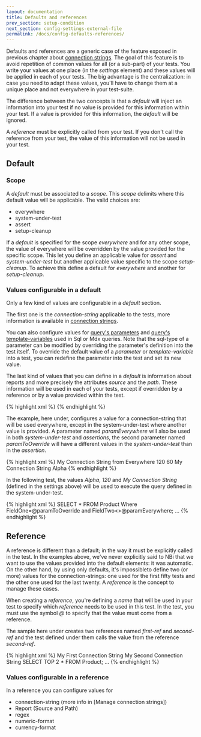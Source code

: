 ```yaml
---
layout: documentation
title: Defaults and references
prev_section: setup-condition
next_section: config-settings-external-file
permalink: /docs/config-defaults-references/
---
```

Defaults and references are a generic case of the feature exposed in previous chapter about [connection strings](/docs/config-connection-strings). The goal of this feature is to avoid repetition of common values for all (or a sub-part) of your tests. You write your values at one place (in the *settings* element) and these values will be applied in each of your tests. The big advantage is the centralization: in case you need to adapt these values, you'll have to change them at a unique place and not everywhere in your test-suite.

The difference between the two concepts is that a *default* will inject an information into your test if no value is provided for this information within your test. If a value is provided for this information, the *default* will be ignored.

A *reference* must be explicitly called from your test. If you don't call the reference from your test, the value of this information will not be used in your test.

## Default

### Scope

A *default* must be associated to a *scope*. This *scope* delimits where this default value will be applicable. The valid choices are:

* everywhere
* system-under-test
* assert
* setup-cleanup

If a *default* is specified for the scope *everywhere* and for any other scope, the value of everywhere will be overridden by the value provided for the specific scope. This let you define an applicable value for *assert* and *system-under-test* but another applicable value specific to the scope *setup-cleanup*. To achieve this define a default for *everywhere* and another for *setup-cleanup*.

### Values configurable in a default

Only a few kind of values are configurable in a *default* section.

The first one is the *connection-string* applicable to the tests, more information is available in [connection strings](/docs/config-connection-strings/).

You can also configure values for [query's parameters](/docs/query-parameters/) and [query's template-variables](/docs/query-template/) used in Sql or Mdx queries. Note that the sql-type of a parameter can be modified by overriding the parameter's definition into the test itself. To override the default value of a *parameter* or *template-variable* into a test, you can redefine the parameter into the test and set its new value.

The last kind of values that you can define in a *default* is information about reports and more precisely the attributes *source* and the *path*. These information will be used in each of your tests, except if overridden by a reference or by a value provided within the test.

{% highlight xml %}
<settings>
  <default apply-to="...">
    <report
      source="http://reporting.com/reports"
      path="Dashboards"
    />
  </default>
</settings>
{% endhighlight %}

The example, here under, configures a value for a connection-string that will be used everywhere, except in the system-under-test where another value is provided. A parameter named *paramEverywhere* will also be used in both *system-under-test* and *assertions*, the second parameter named *paramToOverride* will have a different values in the *system-under-test* than in the *assertion*.

{% highlight xml %}
<settings>
    <default apply-to="everywhere">
        <connectionString>My Connection String from Everywhere</connectionString>
        <parameter name="paramEverywhere">120</parameter>
        <parameter name="paramToOverride" sql-type="Int">60</parameter>
    </default>
    <default apply-to="system-under-test">
        <connectionString>My Connection String</connectionString>
        <parameter name="paramToOverride" sql-type="varchar(10)">Alpha</parameter>
    </default>
</settings>
{% endhighlight %}

In the following test, the values *Alpha*, *120* and *My Connection String* (defined in the settings above) will be used to execute the query defined in the system-under-test.

{% highlight xml %}
<test name="My first test case" uid="0001">
  <system-under-test>
    <execution>
      <query name="Select first product">
        SELECT * FROM Product Where FieldOne=@paramToOverride and FieldTwo<>@paramEverywhere;
      </query>
    </execution>
  </system-under-test>
  <assert>
    ...
  </assert>
</test>
{% endhighlight %}

## Reference

A reference is different than a default; in the way it must be explicitly called in the test. In the examples above, we've never explicitly said to NBi that we want to use the values provided into the default elements: it was automatic. On the other hand, by using only defaults, it's impossibleto define two (or more) values for the connection-strings: one used for the first fifty tests and the other one used for the last twenty. A *reference* is the concept to manage these cases.

When creating a *reference*, you're defining a *name* that will be used in your test to specify which *reference* needs to be used in this test. In the test, you must use the symbol *@* to specify that the value must come from a reference.

The sample here under creates two references named *first-ref* and *second-ref* and the test defined under them calls the value from the reference *second-ref*.

{% highlight xml %}
<settings>
    <reference name="first-ref">
        <connectionString>My First Connection String</connectionString>
    </reference>
    <reference name="second-ref">
        <connectionString>My Second Connection String</connectionString>
    </reference>
</settings>
<test name="My first test case" uid="0001">
    <system-under-test>
        <execution>
            <query name="Select first product" connectionString="@second-ref">
                SELECT TOP 2 * FROM Product;
            </query>
        </execution>
    </system-under-test>
    <assert>
    ...
    </assert>
</test>
{% endhighlight %}

### Values configurable in a reference

In a reference you can configure values for

* connection-string (more info in [Manage connection strings])
* Report (Source and Path)
* regex
* numeric-format
* currency-format
